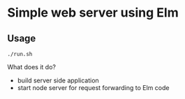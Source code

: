 
# Simple web server using Elm

## Usage

```./run.sh```

What does it do?

* build server side application
* start node server for request forwarding to Elm code

